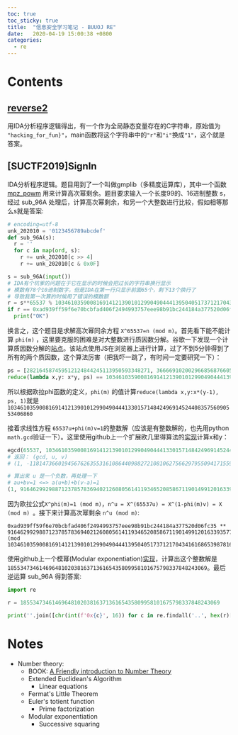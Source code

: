 ```yaml
---
toc: true
toc_sticky: true
title:  "信息安全学习笔记 - BUUOJ RE"
date:   2020-04-19 15:00:38 +0800
categories: 
  - re
---
```


# Contents

## [reverse2](https://files.buuoj.cn/files/ef0881fc76e5bcd756b554874ef99bec/e8722e94-93d7-45d5-aa06-a7aa26ce01a1.rar?token=eyJ1c2VyX2lkIjo4NDA1LCJ0ZWFtX2lkIjpudWxsLCJmaWxlX2lkIjoxNTJ9.Xpr3Yw.kfu47ehvSRF0OkauvE9cDn0GiUk)

用IDA分析程序逻辑得出，有一个作为全局静态变量存在的C字符串，原始值为 `"hacking_for_fun}"`，main函数将这个字符串中的`"r"`和`"i"`换成`"1"`，这个就是答案。

## [SUCTF2019]SignIn

IDA分析程序逻辑。题目用到了一个叫做gmplib（多精度运算库），其中一个函数 [mpz_powm](https://gmplib.org/manual/Integer-Exponentiation.html) 用来计算高次幂剩余。题目要求输入一个长度99的、16进制整数 s，经过 sub_96A 处理后，计算高次幂剩余，和另一个大整数进行比较，假如相等那么s就是答案:

```python
# encoding=utf-8
unk_202010 = '0123456789abcdef'
def sub_96A(s):
  r = ''
  for c in map(ord, s):
    r += unk_202010[c >> 4]
    r += unk_202010[c & 0x0F]

s = sub_96A(input())
# IDA有个坑爹的问题在于它在显示的时候会把过长的字符串换行显示
# 模数有78个10进制数字，但是IDA在第一行只显示前面65个，剩下13个换行了
# 导致我第一次算的时候用了错误的模数额
r = s**65537 % 103461035900816914121390101299049044413950405173712170434161686539878160984549
if r == 0xad939ff59f6e70bcbfad406f2494993757eee98b91bc244184a377520d06fc35:
  print("OK")
```

换言之，这个题目是求解高次幂同余方程 `X^65537=n (mod m)`。首先看下能不能计算 `phi(m)` ，这里要克服的困难是对大整数进行质因数分解。谷歌一下发现一个计算质因数分解的[站点](https://www.alpertron.com.ar/ECM.HTM)。该站点使用JS在浏览器上进行计算，过了不到5分钟得到了所有的两个质因数，这个算法厉害（把我吓一跳了，有时间一定要研究一下）：

```python
ps = [282164587459512124844245113950593348271, 366669102002966856876605669837014229419]
reduce(lambda x,y: x*y, ps) == 10346103590081691412139010129904904441395040517371217043416168653 # True
```

所以根据欧拉phi函数的定义，`phi(m)` 的值计算`reduce(lambda x,y:x*(y-1), ps, 1)`就是`103461035900816914121390101299049044413301571484249691452440835756090553406860`

接着求线性方程 `65537u+phi(m)v=1`的整数解（应该是有整数解的，也先用python `math.gcd`验证一下）。这里使用github上一个扩展欧几里得算法的[实现](https://github.com/lapets/egcd/blob/master/egcd/egcd.py)计算x和y：
```python
egcd(65537, 103461035900816914121390101299049044413301571484249691452440835756090553406860)
# 返回： (gcd, u, v)
# (1, -11814736601945676263553161086440988272108106275662979550941715592696975780047, 7484)

# 算出来 u 是一个负数，再处理一下
# au+bv=1 <=> a(u+b)+b(v-a)=1
(1, 91646299298871237857836940212608056141193465208586711901499120163393577626813, -58053)
```
因为欧拉公式`X^phi(m)=1 (mod m)`，`n^u = X^(65537u) = X^(1-phi(m)v) = X (mod m) `。接下来计算高次幂剩余 `n^u (mod m)`:

```
0xad939ff59f6e70bcbfad406f2494993757eee98b91bc244184a377520d06fc35 ** 91646299298871237857836940212608056141193465208586711901499120163393577626813 (mod 103461035900816914121390101299049044413950405173712170434161686539878160984549)
```

使用github上一个模幂(Modular exponentiation)[实现](https://github.com/csknk/fast-modular-exponentiation/blob/master/python/main.py)，计算出这个整数解是 `185534734614696481020381637136165435809958101675798337848243069`。最后逆运算 sub_96A 得到答案:
```python
import re

r = 185534734614696481020381637136165435809958101675798337848243069

print(''.join([chr(int(f'0x{c}', 16)) for c in re.findall('..', hex(r)[2:])]))
```

# Notes

- Number theory:
  - BOOK: [A Friendly introduction to Number Theory](https://www.amazon.com/Friendly-Introduction-Number-Theory-4th/dp/0321816196)
  - Extended Euclidean's Algorithm
    - Linear equations
  - Fermat's Little Theorem
  - Euler's totient function
    - Prime factorization
  - Modular exponentiation
    - Successive squaring

